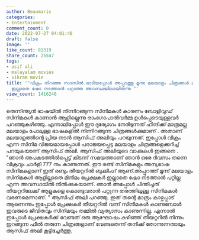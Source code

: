 ```yaml
---
author: Beaumaris
categories:
- Entertainment
comment_count: 0
date: 2022-07-27 04:01:40
draft: false
image: ''
like_count: 81319
share_count: 25547
tags:
- asif ali
- malayalam movies
- vikram movie
title: '"വിക്രം നിറഞ്ഞ സദസിൽ ഓടിയപ്പോൾ അപ്പുറത്തു മൂന്നു മലയാളം ചിത്രങ്ങൾ മിനിമം പ്രേക്ഷകർ
  ഇല്ലാതെ ഷോ നടത്താൻ പറ്റാത്ത അവസ്ഥയിലായിരുന്നു "'
view_count: 1416248
---
```


തെന്നിന്ത്യൻ ഭാഷയിൽ നിന്നിറങ്ങുന്ന സിനിമകൾ കാരണം ബോളിവുഡ് സിനിമകൾ കാണാൻ ആളില്ലെന്നു രാംഗോപാൽവർമ്മ ഉൾപ്പെടെയുള്ളവർ പറഞ്ഞുകഴിഞ്ഞു. എന്നാലിപ്പോൾ ഈ ദുര്യോഗം നേരിടുന്നത് ഹിന്ദിക്ക് മാത്രമല്ല മലയാളം പോലുള്ള ഭാഷകളിൽ നിന്നിറങ്ങുന്ന ചിത്രങ്ങൾക്കുമാണ് . അതാണ് മലയാളത്തിന്റെ പ്രിയ നടൻ ആസിഫ് അലിയും പറയുന്നത്. ഇപ്പോൾ വിക്രം എന്ന സിനിമ വിജയമായപ്പോൾ പരാജയപ്പെട്ട മലയാളം ചിത്രങ്ങളെക്കുറിച്ച് പറയുകയാണ് ആസിഫ് അലി. ആസിഫ് അലിയുടെ വാക്കുകൾ ഇങ്ങനെ . "ഞാൻ അപകടത്തിൽപ്പെട്ട് കിടന്ന് സമയത്താണ് ഞാൻ ഒരേ ദിവസം തന്നെ വിക്രവും ചാർളി 777 നും കാണുന്നത്. ഈ രണ്ട് സിനിമകളും അന്യഭാഷ സിനിമകളാണ് ഇത് രണ്ടും തീയറ്ററിൽ ബുക്കിംഗ് ആണ്.അപ്പുറത്ത് മൂന്ന് മലയാളം സിനിമകൾ ആളില്ലാതെ മിനിമം പ്രേക്ഷകർ ഇല്ലാതെ ഷോ നടത്താൻ പറ്റില്ല എന്ന അവസ്ഥയിൽ നിൽക്കുകയാണ്. ഞാൻ അപ്പോൾ ചിന്തിച്ചത് തിയറ്ററിലേക്ക് ആളുകളെ കൊണ്ടുവരാൻ പറ്റുന്ന തരത്തിലുള്ള സിനിമകൾ വരണമെന്നാണ്. " ആസിഫ് അലി പറഞ്ഞു. ഇത് തന്റെ മാത്രം കാഴ്ചപ്പാട് ആണെന്നും ഇപ്പോൾ പ്രേക്ഷകർ തീയറ്ററിൽ വന്ന് സിനിമകൾ കാണുമ്പോൾ ഇവരുടെ ജീവിതവും സിനിമയും തമ്മിൽ വ്യത്യാസം കാണുന്നില്ല. എന്നാൽ ഇപ്പോൾ പ്രേക്ഷകർക്ക് വേണ്ടത് ഒരു ആഘോഷം കഴിഞ്ഞ് തീയറ്ററിൽ നിന്നും ഇറങ്ങുന്ന ഫീൽ തരുന്ന ചിത്രങ്ങളാണ് വേണ്ടതെന്ന് തനിക്ക് തോന്നുന്നതായും ആസിഫ് അലി കൂട്ടിച്ചേർത്തു.